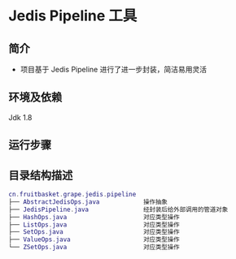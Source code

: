 Jedis Pipeline 工具
===
## 简介
* 项目基于 Jedis Pipeline 进行了进一步封装，简洁易用灵活
## 环境及依赖
Jdk 1.8
## 运行步骤

## 目录结构描述
``` lua
cn.fruitbasket.grape.jedis.pipeline
├── AbstractJedisOps.java            操作抽象
├── JedisPipeline.java               经封装后给外部调用的管道对象
├── HashOps.java                     对应类型操作
├── ListOps.java                     对应类型操作
├── SetOps.java                      对应类型操作
├── ValueOps.java                    对应类型操作
└── ZSetOps.java                     对应类型操作
```
